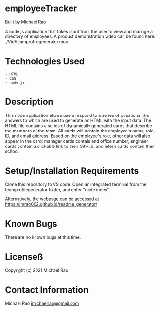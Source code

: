 # employeeTracker

Built by Michael Rao

A node.js application that takes input from the user to view and manage a directory of employees. A product demonstration video can be found here: ./Vid/teamprofilegenerator.mov.

# Technologies Used

    - HTML
    - CSS
    - node.js

# Description

This node application allows users respond to a series of questions, the answers to which are used to generate an HTML with the input data. The HTML file contains a series of dynamically generated cards that describe the members of the team. All cards will contain the employee's name, role, ID, and email address. Based on the employee's role, other data will also appear in the card: manager cards contain and office number, engineer cards contain a clickable link to their GitHub, and intern cards contain their school.

# Setup/Installation Requirements

Clone this repository to VS code. Open an integrated terminal from the teamprofilegenerator folder, and enter "node index".

Alternatively, the webpage can be accessed at https://jmrao002.github.io/readme_generator/

# Known Bugs

There are no known bugs at this time.

# Licenseß

Copyright (c) 2021 Michael Rao

# Contact Information

Michael Rao jmichaelrao@gmail.com
